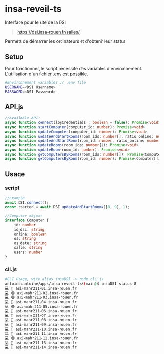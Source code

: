 # insa-reveil-ts

Interface pour le site de la DSI

>https://dsi.insa-rouen.fr/salles/

Permets de démarrer les ordinateurs et d'obtenir leur status

## Setup
Pour fonctionner, le script nécessite des variables d'environnement. L'utilisation d'un fichier .env est possible.

```bash
#Environnement variables // .env file
USERNAME=<DSI Username>
PASSWORD=<DSI Password>
```

## API.js
```typescript
//Available API:
async function connect(logCredentials : boolean = false): Promise<void>
async function startComputer(computer_id: number): Promise<void>
async function updateComputer(computer_id: number): Promise<void>
async function updateAndStartRooms(room_ids: number[], ratio_online: number): Promise<number>
async function updateAndStartRoom(room_id: number, ratio_online: number): Promise<number>
async function updateRooms(room_ids: number[]): Promise<void>
async function updateRoom(room_id: number): Promise<void>
async function getComputersByRooms(room_ids: number[]): Promise<Computer[]>
async function getComputersByRoom(room_id: number): Promise<Computer[]>
```

## Usage

### script
```typescript
//Example
await DSI.connect();
const started = await DSI.updateAndStartRooms([8, 9], 1);
```

```typescript
//Computer object
interface Computer {
    id: number
    id_dsi: string
    online: boolean
    os: string
    os_date: string
    salle: string
    users: number
}
```

### cli.js
```bash
#CLI Usage, with alias insaDSI -> node cli.js
antoine:antoine/apps/insa-reveil-ts/(main)$ insaDSI status 8
💻 🔴 asi-mahr211-01.insa-rouen.fr
💻 🟢 asi-mahr211-02.insa-rouen.fr
💻 🟢 asi-mahr211-03.insa-rouen.fr
💻 🔴 asi-mahr211-04.insa-rouen.fr
💻 🟢 asi-mahr211-05.insa-rouen.fr
💻 🔴 asi-mahr211-06.insa-rouen.fr
💻 🔴 asi-mahr211-07.insa-rouen.fr
💻 🔴 asi-mahr211-08.insa-rouen.fr
💻 🔴 asi-mahr211-09.insa-rouen.fr
💻 🔴 asi-mahr211-10.insa-rouen.fr
💻 🔴 asi-mahr211-11.insa-rouen.fr
💻 🟢 asi-mahr211-12.insa-rouen.fr
💻 🔴 asi-mahr211-13.insa-rouen.fr
💻 🔴 asi-mahr211-14.insa-rouen.fr
```